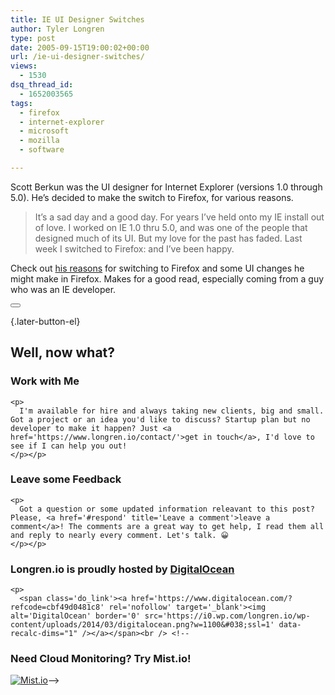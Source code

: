 ```yaml
---
title: IE UI Designer Switches
author: Tyler Longren
type: post
date: 2005-09-15T19:00:02+00:00
url: /ie-ui-designer-switches/
views:
  - 1530
dsq_thread_id:
  - 1652003565
tags:
  - firefox
  - internet-explorer
  - microsoft
  - mozilla
  - software

---
```

Scott Berkun was the UI designer for Internet Explorer (versions 1.0 through 5.0). He&#8217;s decided to make the switch to Firefox, for various reasons.

> It’s a sad day and a good day. For years I’ve held onto my IE install out of love. I worked on IE 1.0 thru 5.0, and was one of the people that designed much of its UI. But my love for the past has faded. Last week I switched to Firefox: and I’ve been happy.

Check out [his reasons][1] for switching to Firefox and some UI changes he might make in Firefox. Makes for a good read, especially coming from a guy who was an IE developer. 

<div class="wpulike wpulike-default " >
  <div class="wp_ulike_general_class wp_ulike_is_not_liked">
    <button type="button"
					aria-label="Like Button"
					data-ulike-id="2011"
					data-ulike-nonce="87a6eb478f"
					data-ulike-type="likeThis"
					data-ulike-template="wpulike-default"
					data-ulike-display-likers="0"
					data-ulike-disable-pophover="0"
					class="wp_ulike_btn wp_ulike_put_image wp_likethis_2011"></button><span class="count-box"></span>
  </div>
</div>

[][2]{.later-button-el}

<div class='what-next'>
  <h2>
    Well, now what?
  </h2>
  
  <div class='hire'>
    <h3>
      Work with Me
    </h3>
    
    <p>
      I'm available for hire and always taking new clients, big and small. Got a project or an idea you'd like to discuss? Startup plan but no developer to make it happen? Just <a href='https://www.longren.io/contact/'>get in touch</a>, I'd love to see if I can help you out!
    </p></p>
  </div>
  
  <div class='hire'>
    <h3>
      Leave some Feedback
    </h3>
    
    <p>
      Got a question or some updated information releavant to this post? Please, <a href='#respond' title='Leave a comment'>leave a comment</a>! The comments are a great way to get help, I read them all and reply to nearly every comment. Let's talk. 😀
    </p></p>
  </div>
  
  <div class='now-what-bottom-ad'>
    <h3>
      Longren.io is proudly hosted by <a href='https://www.digitalocean.com/?refcode=cbf49d0481c8'>DigitalOcean</a>
    </h3>
    
    <p>
      <span class='do_link'><a href='https://www.digitalocean.com/?refcode=cbf49d0481c8' rel='nofollow' target='_blank'><img alt='DigitalOcean' border='0' src='https://i0.wp.com/longren.io/wp-content/uploads/2014/03/digitalocean.png?w=1100&#038;ssl=1' data-recalc-dims="1" /></a></span><br /> <!--

<h3>Need Cloud Monitoring? Try Mist.io!</h3>

<span class='do_link'><a href='http://mist.io/?ref=tyler' rel='nofollow' target='_blank'><img alt='Mist.io' border='0' src='https://i0.wp.com/longren.io/wp-content/uploads/2014/04/mistio.jpg?w=1100&#038;ssl=1' data-recalc-dims="1"></a></span>--></div> </div>

 [1]: http://www.scottberkun.com/blog/?p=115
 [2]: #
